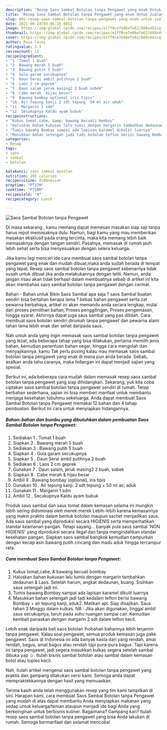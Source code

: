 ```yaml
---
description: "Resep Saos Sambal Botolan tanpa Pengawet yang enak Untuk Jualan"
title: "Resep Saos Sambal Botolan tanpa Pengawet yang enak Untuk Jualan"
slug: 601-resep-saos-sambal-botolan-tanpa-pengawet-yang-enak-untuk-jualan
date: 2021-06-24T04:06:25.885Z
image: https://img-global.cpcdn.com/recipes/e1ff0ce7e86efe62/680x482cq70/saos-sambal-botolan-tanpa-pengawet-foto-resep-utama.jpg
thumbnail: https://img-global.cpcdn.com/recipes/e1ff0ce7e86efe62/680x482cq70/saos-sambal-botolan-tanpa-pengawet-foto-resep-utama.jpg
cover: https://img-global.cpcdn.com/recipes/e1ff0ce7e86efe62/680x482cq70/saos-sambal-botolan-tanpa-pengawet-foto-resep-utama.jpg
author: Rosa Casey
ratingvalue: 3.3
reviewcount: 12
recipeingredient:
- "1  Tomat 1 buah"
- "2  Bawang merah 5 buah"
- "3  Bawang putih 5 buah"
- "4  Gula garam secukupnya"
- "5  Daun Serai ambil putihnya 2 buah"
- "6  Laos 2 cm geprek"
- "7  Daun salam jeruk masing2 2 buah sobek"
- "8  Cabe merah  hijau besar"
- "9  Bawang bombay optional iris tipis"
- "10  Air tepung kanji 2 sdt tepung  50 ml air aduk"
- "11  Margarin 1 sdm"
- "12  Secukupnya Kaldu ayam bubuk"
recipeinstructions:
- "Kukus tomat,cabe, &amp; bawang kecuali bombay"
- "Haluskan bahan kukusan lalu tumis dengan margarin tambahkan dedaunan &amp; Laos. Setelah harum, angkat dedaunan, buang. Sisihkan saus setengah jadi ini."
- "Tumis bawang Bombay sampai ada lapisan karamel dikulit luarnya"
- "Masukkan bahan setengah jadi tadi kedalam teflon berisi bawang Bombay + air tepung kanji, aduk2. Matikan api. Siap disajikan. Saus tahan 3 Minggu dalam kulkas. NB : Jika akan digunakan, tinggal ambil saus secukupnya, taruh pada suhu ruangan sampai cair. Kemudian kembali panaskan dengan margarin 2 sdt dalam teflon kecil."
categories:
- Resep
tags:
- saos
- sambal
- botolan

katakunci: saos sambal botolan 
nutrition: 293 calories
recipecuisine: Indonesian
preptime: "PT37M"
cooktime: "PT58M"
recipeyield: "4"
recipecategory: Lunch

---
```



![Saos Sambal Botolan tanpa Pengawet](https://img-global.cpcdn.com/recipes/e1ff0ce7e86efe62/680x482cq70/saos-sambal-botolan-tanpa-pengawet-foto-resep-utama.jpg)

Di masa  sekarang , kamu memang dapat memesan masakan siap saji tanpa harus repot memasaknya dulu. Namun, bagi kamu yang mau memberikan masakan eksklusif pada orang tercinta, maka kita memang lebih baik memasaknya dengan tangan sendiri. Pasalnya, memasak di rumah jauh lebih sehat serta bisa menyesuaikan dengan selera keluarga.

Jika kamu lagi mencari ide cara membuat saos sambal botolan tanpa pengawet yang enak dan mudah dibuat,maka anda sudah berada di tempat yang tepat. Resep saos sambal botolan tanpa pengawet  sebenarnya tidak susah untuk dibuat jika anda melakukannya dengan teliti. Namun, anda jangan risau akan tidak berhasil dalam membuatnya 
sebab di artikel ini kita akan membahas saos sambal botolan tanpa pengawet dengan cermat.  

Bahan - Bahan untuk Bikin Saos Sambal apa saja ? saos Sambal buatan sendiri bisa bertahan berapa lama ? bebas bahan pengawet serta zat pewarna berbahaya, artikel ini akan memandu anda secara lengkap, mulai dari proses pemilihan bahan, Proses penggilingan, Proses pengemasan, hingga syarat. Akhirnya dapat juga saus sambal yang pas dilidah. Cara membuat saos botolan sendiri dirumah tanpa pengawet dan pewarna alami tahan lama lebih enak dan sehat daripada saus.

Nah untuk anda yang ingin memasak saos sambal botolan tanpa pengawet yang lezat, ada beberapa tahap yang bisa dilakukan, pertama memilih jenis bahan, kemudian penentuan bahan segar, hingga cara mengolah dan menyajikannya. kamu Tak perlu pusing kalau mau memasak saos sambal botolan tanpa pengawet yang enak di mana pun anda berada. Sebab, asalkan anda  tahu caranya, maka hidangan ini dapat menjadi sajian yang spesial.

Berikut ini, ada beberapa cara mudah dalam memasak resep saos sambal botolan tanpa pengawet yang siap dihidangkan. Sekarang, yuk kita coba ciptakan saos sambal botolan tanpa pengawet sendiri di rumah. Tetap berbahan sederhana, sajian ini bisa memberi manfaat untuk membantu menjaga kesehatan tubuhmu sekeluarga. Anda dapat membuat Saos Sambal Botolan tanpa Pengawet memakai 12 bahan dan 4 tahap pembuatan. Berikut ini cara untuk menyiapkan hidangannya.

<!--inarticleads1-->

##### Bahan-bahan dan bumbu yang dibutuhkan dalam pembuatan Saos Sambal Botolan tanpa Pengawet:

1. Sediakan 1 . Tomat 1 buah
1. Siapkan 2 . Bawang merah 5 buah
1. Sediakan 3 . Bawang putih 5 buah
1. Siapkan 4 . Gula garam secukupnya
1. Siapkan 5 . Daun Serai ambil putihnya 2 buah
1. Sediakan 6 . Laos 2 cm geprek
1. Gunakan 7 . Daun salam, jeruk masing2 2 buah, sobek
1. Siapkan 8 . Cabe merah &amp; hijau besar
1. Ambil 9 . Bawang bombay (optional), iris tipis
1. Gunakan 10 . Air tepung kanji. 2 sdt tepung + 50 ml air, aduk
1. Gunakan 11 . Margarin 1 sdm
1. Ambil 12 . Secukupnya Kaldu ayam bubuk


Produk saus sambal dan saus tomat dalam kemasan selama ini mungkin lebih sering didominasi oleh merek-merek Lebih-lebih karena kemasannya yang makin praktis dalam bentuk botolan maupun sachet menjadikan saus. Ada saus sambal yang diproduksi secara HIGIENIS serta memperhatikan standar keamanan pangan. Tetapi sayang… banyak pula saus sambal &#39;NON HIGIENIS&#39; yang diproduksi secara ilegal dan tanpa mengindahkan standar kesehatan pangan. Siapkan saos sambal bangkok kemudian campurkan dengan kecap asin bawang putih cincang dan madu aduk hingga tercampur rata. 

<!--inarticleads2-->

##### Cara membuat Saos Sambal Botolan tanpa Pengawet:

1. Kukus tomat,cabe, &amp; bawang kecuali bombay
1. Haluskan bahan kukusan lalu tumis dengan margarin tambahkan dedaunan &amp; Laos. Setelah harum, angkat dedaunan, buang. Sisihkan saus setengah jadi ini.
1. Tumis bawang Bombay sampai ada lapisan karamel dikulit luarnya
1. Masukkan bahan setengah jadi tadi kedalam teflon berisi bawang Bombay + air tepung kanji, aduk2. Matikan api. Siap disajikan. Saus tahan 3 Minggu dalam kulkas. NB : Jika akan digunakan, tinggal ambil saus secukupnya, taruh pada suhu ruangan sampai cair. Kemudian kembali panaskan dengan margarin 2 sdt dalam teflon kecil.


Lebih enak daripada beli saos botolan lhobahan bahannya lebih terjamin tanpa pengawet. Kalau soal pengawet, semua produk kemasan juga pake pengawet. Saos di Indonesia ini ada banyak kasta dari yang rendah, amat rendah, bagus, amat bagus atau rendah tapi pura-pura bagus. Tapi karena ini tanpa pengawet, jadi segera masukkan kulkas segera setelah sambal dibuka yap ☺. Itulah bisnis sambal botolan atau sambal dalam kemasan botol atau toples kecil. 

Nah, itulah artikel mengenai  saos sambal botolan tanpa pengawet  yang praktis dan gampang dilakukan versi kami. Semoga anda dapat mempraktekkannya dengan hasil yang memuaskan. 

Terima kasih anda telah menggunakan resep yang tim kami tampilkan di sini. Harapan kami, cara membuat  Saos Sambal Botolan tanpa Pengawet yang mudah di atas dapat membantu Anda menyiapkan makanan yang sedap untuk keluarga/teman ataupun menjadi ide bagi Anda yang berkeinginan untuk berbisnis kuliner. Bagaimana? Gampang kan? Itulah resep saos sambal botolan tanpa pengawet yang bisa Anda lakukan di rumah. Semoga bermanfaat dan selamat mencoba!

